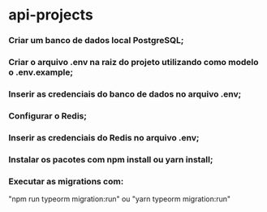 # api-projects

### Criar um banco de dados local PostgreSQL;
### Criar o arquivo .env na raiz do projeto utilizando como modelo o .env.example; 

### Inserir as credenciais do banco de dados no arquivo .env;

### Configurar o Redis;
### Inserir as credenciais do Redis no arquivo .env;

### Instalar os pacotes com npm install ou yarn install;
### Executar as migrations com: 
"npm run typeorm migration:run" ou "yarn typeorm migration:run"
 